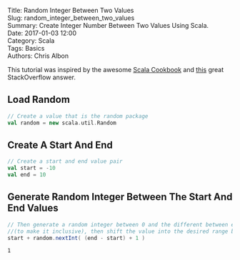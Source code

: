 Title: Random Integer Between Two Values   
Slug: random_integer_between_two_values  
Summary: Create Integer Number Between Two Values Using Scala.  
Date: 2017-01-03 12:00  
Category: Scala  
Tags: Basics  
Authors: Chris Albon 

This tutorial was inspired by the awesome [Scala Cookbook](http://amzn.to/2lxbrxN) and [this](http://stackoverflow.com/posts/39402721/revisions) great StackOverflow answer.

## Load Random


```scala
// Create a value that is the random package
val random = new scala.util.Random
```

## Create A Start And End


```scala
// Create a start and end value pair
val start = -10
val end = 10
```

## Generate Random Integer Between The Start And End Values


```scala
// Then generate a random integer between 0 and the different between end and start + 1
//(to make it inclusive), then shift the value into the desired range by added the start value
start + random.nextInt( (end - start) + 1 )  
```




    1



